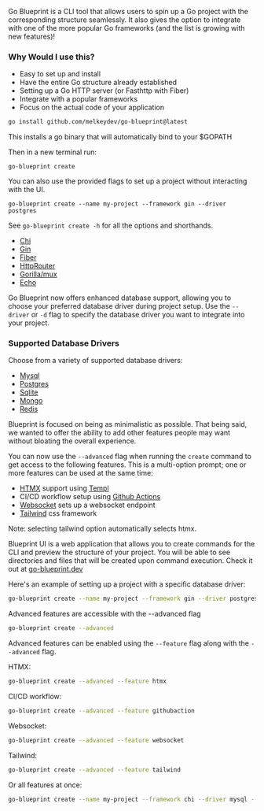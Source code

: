 Go Blueprint is a CLI tool that allows users to spin up a Go project with the corresponding structure seamlessly. It also
gives the option to integrate with one of the more popular Go frameworks (and the list is growing with new features)!

### Why Would I use this?

- Easy to set up and install
- Have the entire Go structure already established
- Setting up a Go HTTP server (or Fasthttp with Fiber)
- Integrate with a popular frameworks
- Focus on the actual code of your application

```sh
go install github.com/melkeydev/go-blueprint@latest
```

This installs a go binary that will automatically bind to your $GOPATH

Then in a new terminal run:

```
go-blueprint create
```

You can also use the provided flags to set up a project without interacting with the UI.

```
go-blueprint create --name my-project --framework gin --driver postgres
```

See `go-blueprint create -h` for all the options and shorthands.

- [Chi](https://github.com/go-chi/chi)
- [Gin](https://github.com/gin-gonic/gin)
- [Fiber](https://github.com/gofiber/fiber)
- [HttpRouter](https://github.com/julienschmidt/httprouter)
- [Gorilla/mux](https://github.com/gorilla/mux)
- [Echo](https://github.com/labstack/echo)

Go Blueprint now offers enhanced database support, allowing you to choose your preferred database driver during project setup. Use the `--driver` or `-d` flag to specify the database driver you want to integrate into your project.

### Supported Database Drivers

Choose from a variety of supported database drivers:

- [Mysql](https://github.com/go-sql-driver/mysql)
- [Postgres](https://github.com/jackc/pgx/)
- [Sqlite](https://github.com/mattn/go-sqlite3)
- [Mongo](https://go.mongodb.org/mongo-driver)
- [Redis](https://github.com/redis/go-redis)

Blueprint is focused on being as minimalistic as possible. That being said, we wanted to offer the ability to add other features people may want without bloating the overall experience.

You can now use the `--advanced` flag when running the `create` command to get access to the following features. This is a multi-option prompt; one or more features can be used at the same time:

- [HTMX](https://htmx.org/) support using [Templ](https://templ.guide/)
- CI/CD workflow setup using [Github Actions](https://docs.github.com/en/actions)
- [Websocket](https://pkg.go.dev/nhooyr.io/websocket) sets up a websocket endpoint
- [Tailwind](https://tailwindcss.com/) css framework

Note: selecting tailwind option automatically selects htmx.

Blueprint UI is a web application that allows you to create commands for the CLI and preview the structure of your project. You will be able to see directories and files that will be created upon command execution. Check it out at [go-blueprint.dev](https://go-blueprint.dev)

Here's an example of setting up a project with a specific database driver:

```bash
go-blueprint create --name my-project --framework gin --driver postgres
```

Advanced features are accessible with the --advanced flag

```bash
go-blueprint create --advanced
```

Advanced features can be enabled using the `--feature` flag along with the `--advanced` flag.

HTMX:
```bash
go-blueprint create --advanced --feature htmx
```

CI/CD workflow:
```bash
go-blueprint create --advanced --feature githubaction
```

Websocket:
```bash
go-blueprint create --advanced --feature websocket
```

Tailwind:
```bash
go-blueprint create --advanced --feature tailwind
```

Or all features at once:
```bash
go-blueprint create --name my-project --framework chi --driver mysql --advanced --feature htmx --feature githubaction --feature websocket --feature tailwind
```